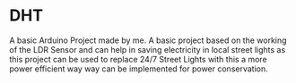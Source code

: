 # DHT
A basic Arduino Project made by me.
A basic project based on the working of the LDR Sensor and can help in saving electricity in local street lights as this project can be used to replace 24/7 Street Lights with this a more power efficient way 
way can be implemented for power conservation.
